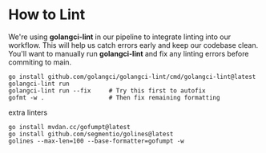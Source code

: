 # How to Lint

We're using **golangci-lint** in our pipeline to integrate linting into our workflow. This will help us catch errors early and keep our codebase clean. You'll want to manually run **golangci-lint** and fix any linting errors before commiting to main.

````shell
go install github.com/golangci/golangci-lint/cmd/golangci-lint@latest
golangci-lint run
golangci-lint run --fix     # Try this first to autofix
gofmt -w .                  # Then fix remaining formatting
````

extra linters

```shell
go install mvdan.cc/gofumpt@latest
go install github.com/segmentio/golines@latest
golines --max-len=100 --base-formatter=gofumpt -w
```